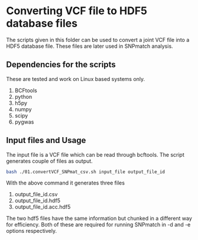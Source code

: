 # Converting VCF file to HDF5 database files

The scripts given in this folder can be used to convert a joint VCF file into a HDF5 database file. These files are later used in SNPmatch analysis.

## Dependencies for the scripts

These are tested and work on Linux based systems only.

1) BCFtools
2) python
3) h5py
4) numpy
5) scipy
6) pygwas


## Input files and Usage

The input file is a VCF file which can be read through bcftools. The script generates couple of files as output.

```bash
bash ./01.convertVCF_SNPmat_csv.sh input_file output_file_id
```

With the above command it generates three files
1) output_file_id.csv
2) output_file_id.hdf5
3) output_file_id.acc.hdf5

The two hdf5 files have the same information but chunked in a different way for efficiency. Both of these are required for running SNPmatch in -d and -e options respectively.
